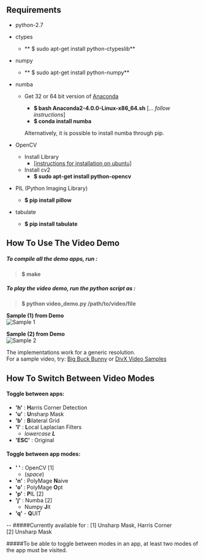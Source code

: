 ## Requirements

* python-2.7
* ctypes
    * ** $ sudo apt-get install python-ctypeslib**
* numpy
    * ** $ sudo apt-get install python-numpy**
* numba
    * Get 32 or 64 bit version of [Anaconda](https://continuum.io/downloads.html)
        * **$ bash Anaconda2-4.0.0-Linux-x86_64.sh**  [... _follow instructions_]
        * **$ conda install numba**

       Alternatively, it is possible to install numba through pip.

* OpenCV
    * Install Library
        * [[instructions for installation on ubuntu]](https://help.ubuntu.com/community/OpenCV)
    * Install cv2
        * **$ sudo apt-get install python-opencv**
* PIL (Python Imaging Library)
    * **$ pip install pillow**
* tabulate
    * **$ pip install tabulate**

## How To Use The Video Demo

##### To compile all the demo apps, run :
> **$ make**

##### To play the video demo, run the python script as :
> **$ python video_demo.py /path/to/video/file**

**Sample (1) from Demo**  
![Sample 1][pic1]  

**Sample (2) from Demo**  
![Sample 2][pic2]

The implementations work for a generic resolution.  
For a sample video, try:
[Big Buck Bunny](https://peach.blender.org/download/)
or
[DivX Video Samples](http://www.divx.com/en/devices/profiles/video)


## How To Switch Between Video Modes

#### Toggle between apps:
* **'h'**   : **H**arris Corner Detection
* **'u'**   : **U**nsharp Mask
* **'b'**   : **B**ilateral Grid
* **'l'**   : **L**ocal Laplacian Filters
    * _lowercase **L**_
* **'ESC'** : Original

#### Toggle between app modes:
* **' '** : OpenCV [1]
    * (_space_)
* **'n'** : PolyMage **N**aive
* **'o'** : PolyMage **O**pt
* **'p'** : **P**IL [2]
* **'j'** : Numba [2]
    *  Numpy **J**it
* **'q'** - **Q**UIT

--
#####Currently available for :
[1] Unsharp Mask, Harris Corner  
[2] Unsharp Mask


#####To be able to toggle between modes in an app, at least two modes of the app must be visited.

[pic1]: https://bytebucket.org/udayb/polymage/raw/3cc5b191d0e4b8c4f85bbae2253d56b697c723f8/sandbox/video_demo/screenshots/video_demo_screenshot1.png
[pic2]: https://bytebucket.org/udayb/polymage/raw/3cc5b191d0e4b8c4f85bbae2253d56b697c723f8/sandbox/video_demo/screenshots/video_demo_screenshot2.png
